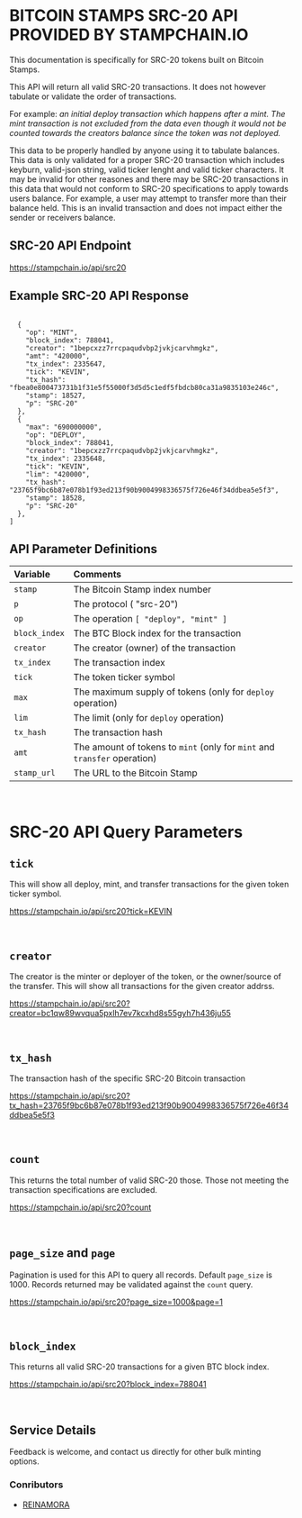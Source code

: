 
# BITCOIN STAMPS SRC-20 API PROVIDED BY STAMPCHAIN.IO

This documentation is specifically for SRC-20 tokens built on Bitcoin Stamps. 

This API will return all valid SRC-20 transactions. It does not however tabulate or validate the order of transactions. 

For example: *an initial deploy transaction which happens after a mint. The mint transaction is not excluded from the data even though it would not be counted towards the creators balance since the token was not deployed.* 

This data to be properly handled by anyone using it to tabulate balances. This data is only validated for a proper SRC-20 transaction which includes keyburn, valid-json string, valid ticker lenght and valid ticker characters. It may be invalid for other reasones and there may be SRC-20 transactions in this data that would not conform to SRC-20 specifications to apply towards users balance. For example, a user may attempt to transfer more than their balance held. This is an invalid transaction and does not impact either the sender or receivers balance. 

## SRC-20 API Endpoint

https://stampchain.io/api/src20
<br>


## Example SRC-20 API Response

```

  {
    "op": "MINT",
    "block_index": 788041,
    "creator": "1bepcxzz7rrcpaqudvbp2jvkjcarvhmgkz",
    "amt": "420000",
    "tx_index": 2335647,
    "tick": "KEVIN",
    "tx_hash": "fbea0e800473731b1f31e5f55000f3d5d5c1edf5fbdcb80ca31a9835103e246c",
    "stamp": 18527,
    "p": "SRC-20"
  },
  {
    "max": "690000000",
    "op": "DEPLOY",
    "block_index": 788041,
    "creator": "1bepcxzz7rrcpaqudvbp2jvkjcarvhmgkz",
    "tx_index": 2335648,
    "tick": "KEVIN",
    "lim": "420000",
    "tx_hash": "23765f9bc6b87e078b1f93ed213f90b9004998336575f726e46f34ddbea5e5f3",
    "stamp": 18528,
    "p": "SRC-20"
  },
]
```


## API Parameter Definitions

| Variable      | Comments                                                     |
| :------------ | :----------------------------------------------------------- |
| `stamp`       | The Bitcoin Stamp index number                               |
| `p`           | The protocol ( "src-20")                                     |
| `op`          | The operation `[ "deploy", "mint" ]`                        |
| `block_index` | The BTC Block index for the transaction                      |
| `creator`     | The creator (owner) of the transaction                       |
| `tx_index`    | The transaction index                                        |
| `tick`        | The token ticker symbol                                      |
| `max`         | The maximum supply of tokens (only for `deploy` operation)  |
| `lim`         | The limit (only for `deploy` operation)                     |
| `tx_hash`     | The transaction hash                                         |                       |
| `amt`         | The amount of tokens to `mint` (only for `mint` and `transfer` operation)  |
| `stamp_url`   | The URL to the Bitcoin Stamp                                 |


<br>

# SRC-20 API Query Parameters



## `tick`

This will show all deploy, mint, and transfer transactions for the given token ticker symbol. 

https://stampchain.io/api/src20?tick=KEVIN

<br>

##  `creator`

The creator is the minter or deployer of the token, or the owner/source of the transfer. This will show all transactions for the given creator addrss.

https://stampchain.io/api/src20?creator=bc1qw89wvqua5pxlh7ev7kcxhd8s55gyh7h436ju55

<br>

## `tx_hash`

The transaction hash of the specific SRC-20 Bitcoin transaction

https://stampchain.io/api/src20?tx_hash=23765f9bc6b87e078b1f93ed213f90b9004998336575f726e46f34ddbea5e5f3

<br>

##  `count`

This returns the total number of valid SRC-20 those. Those not meeting the transaction specifications are excluded.

https://stampchain.io/api/src20?count

<br>

## `page_size` and `page`

Pagination is used for this API to query all records. Default `page_size` is 1000. Records returned may be validated against the `count` query.

https://stampchain.io/api/src20?page_size=1000&page=1

<br>

## `block_index`

This returns all valid SRC-20 transactions for a given BTC block index.

https://stampchain.io/api/src20?block_index=788041

<br>

## Service Details


Feedback is welcome, and contact us directly for other bulk minting options. 

### Conributors
- [REINAMORA](https://twitter.com/reinamora_137)
